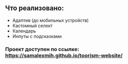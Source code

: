 
## Что реализовано: 
- Адаптив (до мобильных устройств)
- Кастомный селект
- Календарь
- Инпуты с подсказками
### Проект доступен по ссылке: https://samalexmih.github.io/toorism-website/


